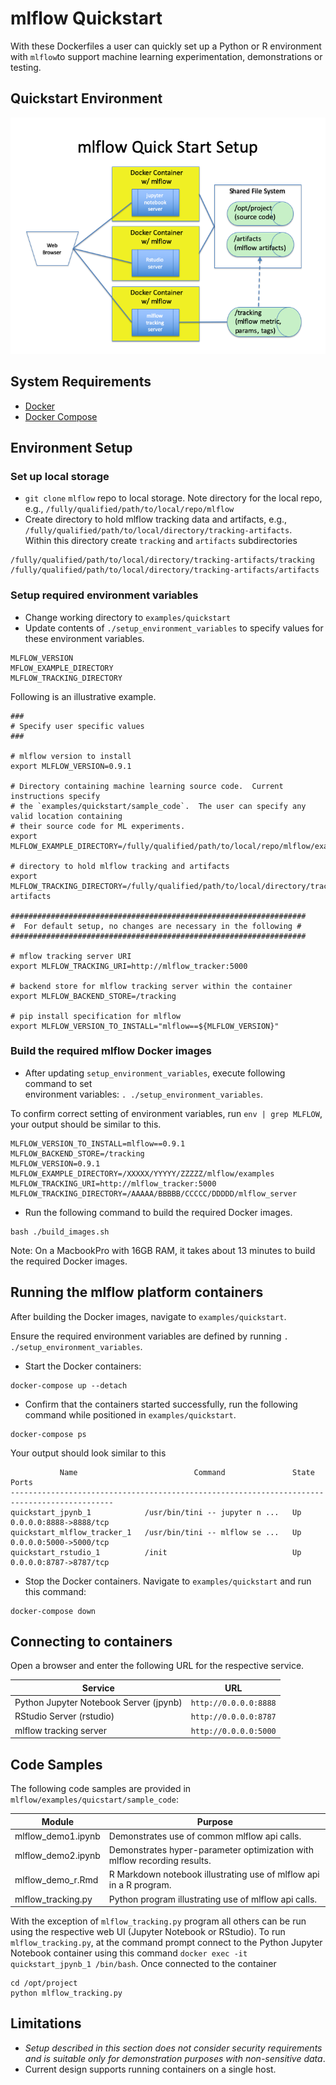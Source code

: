 # mlflow Quickstart

With these Dockerfiles a user can quickly set up a Python or R environment with `mlflow`to support machine learning 
experimentation, demonstrations or testing. 

## Quickstart Environment
![](images/quickstart_environment.png)

## System Requirements
* [Docker](https://docs.docker.com/develop/)
* [Docker Compose](https://docs.docker.com/compose/overview/)

## Environment Setup

### Set up local storage
* `git clone` `mlflow` repo to local storage.  Note directory for the local repo, 
e.g., `/fully/qualified/path/to/local/repo/mlflow`
* Create directory to hold mlflow tracking data and artifacts, e.g., `/fully/qualified/path/to/local/directory/tracking-artifacts`.  
Within this directory create `tracking` and `artifacts` subdirectories
```
/fully/qualified/path/to/local/directory/tracking-artifacts/tracking
/fully/qualified/path/to/local/directory/tracking-artifacts/artifacts
```

### Setup required environment variables
* Change working directory to `examples/quickstart`
* Update contents of `./setup_environment_variables` to specify values for these environment variables.
```
MLFLOW_VERSION
MFLOW_EXAMPLE_DIRECTORY
MLFLOW_TRACKING_DIRECTORY
```
 
Following is an illustrative example.
```
###
# Specify user specific values
###

# mlflow version to install
export MLFLOW_VERSION=0.9.1

# Directory containing machine learning source code.  Current instructions specify 
# the `examples/quickstart/sample_code`.  The user can specify any valid location containing 
# their source code for ML experiments.
export MLFLOW_EXAMPLE_DIRECTORY=/fully/qualified/path/to/local/repo/mlflow/examples/quickstart/sample_code

# directory to hold mlflow tracking and artifacts
export MLFLOW_TRACKING_DIRECTORY=/fully/qualified/path/to/local/directory/tracking-artifacts

##################################################################
#  For default setup, no changes are necessary in the following #
##################################################################

# mflow tracking server URI
export MLFLOW_TRACKING_URI=http://mlflow_tracker:5000

# backend store for mlflow tracking server within the container
export MLFLOW_BACKEND_STORE=/tracking

# pip install specification for mlflow
export MLFLOW_VERSION_TO_INSTALL="mlflow==${MLFLOW_VERSION}"
```

### Build the required mlflow Docker images
* After updating `setup_environment_variables`, execute following command to set  
environment variables: `. ./setup_environment_variables`. 

To confirm correct setting of environment variables, run `env | grep MLFLOW`, your output should be similar to this.
```
MLFLOW_VERSION_TO_INSTALL=mlflow==0.9.1
MLFLOW_BACKEND_STORE=/tracking
MLFLOW_VERSION=0.9.1
MLFLOW_EXAMPLE_DIRECTORY=/XXXXX/YYYYY/ZZZZZ/mlflow/examples
MLFLOW_TRACKING_URI=http://mlflow_tracker:5000
MLFLOW_TRACKING_DIRECTORY=/AAAAA/BBBBB/CCCCC/DDDDD/mlflow_server
```

* Run the following command to build the required Docker images.
```
bash ./build_images.sh
```
Note:  On a MacbookPro with 16GB RAM, it takes about 13 minutes to build the required Docker images.


## Running the mlflow platform containers
After building the Docker images, navigate to `examples/quickstart`.  

Ensure the required environment variables are defined by running `. ./setup_environment_variables`.

* Start the Docker containers:
```
docker-compose up --detach
```
* Confirm that the containers started successfully, run the following command while positioned in `examples/quickstart`.  
```
docker-compose ps
```

Your output should look similar to this
```
           Name                          Command               State           Ports
---------------------------------------------------------------------------------------------
quickstart_jpynb_1            /usr/bin/tini -- jupyter n ...   Up      0.0.0.0:8888->8888/tcp
quickstart_mlflow_tracker_1   /usr/bin/tini -- mlflow se ...   Up      0.0.0.0:5000->5000/tcp
quickstart_rstudio_1          /init                            Up      0.0.0.0:8787->8787/tcp
```

* Stop the Docker containers.  Navigate to `examples/quickstart` and run this command:
```
docker-compose down
```

## Connecting to containers
Open a browser and enter the following URL for the respective service.

|Service|URL|
|-------|---|
|Python Jupyter Notebook Server (jpynb)| `http://0.0.0.0:8888`|
|RStudio Server (rstudio)|`http://0.0.0.0:8787`|
|mlflow tracking server|`http://0.0.0.0:5000`|


## Code Samples

The following code samples are provided in `mlflow/examples/quicstart/sample_code`:

|Module|Purpose|
|------|-------|
|mlflow_demo1.ipynb|Demonstrates use of common mlflow api calls.|
|mlflow_demo2.ipynb|Demonstrates hyper-parameter optimization with mlflow recording results.|
|mlflow_demo_r.Rmd|R Markdown notebook illustrating use of mlflow api in a R program.|
|mlflow_tracking.py|Python program illustrating use of mlflow api calls.|

With the exception of `mlflow_tracking.py` program all others can be run using the respective web UI (Jupyter Notebook 
or RStudio).  To run `mlflow_tracking.py`, at the command prompt connect to the Python Jupyter Notebook container using
this command `docker exec -it quickstart_jpynb_1 /bin/bash`.  Once connected to the container
```
cd /opt/project
python mlflow_tracking.py
```

## Limitations

* _Setup described in this section does not consider security requirements and is suitable only 
for demonstration purposes with non-sensitive data_.
* Current design supports running containers on a single host.